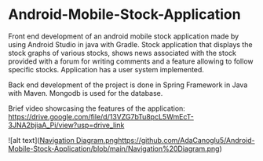# Android-Mobile-Stock-Application
Front end development of an android mobile stock application made by using Android Studio in java with Gradle. Stock application that displays the stock graphs of various stocks, shows news associated with the stock provided with a forum for writing comments and a feature allowing to follow specific stocks. Application has a user system implemented.

Back end development of the project is done in Spring Framework in Java with Maven.
Mongodb is used for the database.

Brief video showcasing the features of the application:
https://drive.google.com/file/d/13VZG7bTu8pcL5WmEcT-3JNA2bjiaA_Pi/view?usp=drive_link

![alt text]([Navigation Diagram.png](https://github.com/AdaCanoglu5/Android-Mobile-Stock-Application/blob/main/Navigation%20Diagram.png)https://github.com/AdaCanoglu5/Android-Mobile-Stock-Application/blob/main/Navigation%20Diagram.png)

